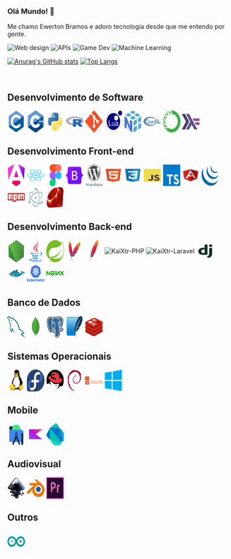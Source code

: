 ### Olá Mundo! 👋

<!--
**KaiXtr/KaiXtr** is a ✨ _special_ ✨ repository because its `README.md` (this file) appears on your GitHub profile.

Here are some ideas to get you started:

- 🔭 I’m currently working on ...
- 🌱 I’m currently learning Data Science
- 👯 I’m looking to collaborate on Machine Learning
- 🤔 I’m looking for help with ...
- 💬 Ask me about ...
- 📫 How to reach me: ewertonmatheus2113@gmail.com
- 😄 Pronouns: Ele/Dele
- ⚡ Fun fact: ...
-->

Me chamo Ewerton Bramos e adoro tecnologia desde que me entendo por gente.

![Web design](https://img.shields.io/badge/Web-green)
![APIs](https://img.shields.io/badge/APIs-purple)
![Game Dev](https://img.shields.io/badge/Game_Dev-blue)
![Machine Learning](https://img.shields.io/badge/Machine_Learning-orange)

[![Anurag's GitHub stats](https://github-readme-stats.vercel.app/api?username=KaiXtr&show_icons=true&theme=tokyonight)](https://github.com/anuraghazra/github-readme-stats)
[![Top Langs](https://github-readme-stats.vercel.app/api/top-langs/?username=KaiXtr&theme=tokyonight&layout=donut)](https://github.com/anuraghazra/github-readme-stats)

<div style="display: inline_block"><br>
  <h2>Desenvolvimento de Software</h2>
  <img align="center" alt="KaiXtr-C" height="50" width="40" src="https://raw.githubusercontent.com/devicons/devicon/master/icons/c/c-original.svg"/>
  <img align="center" alt="KaiXtr-Fedora" height="50" width="40" src="https://raw.githubusercontent.com/devicons/devicon/master/icons/cplusplus/cplusplus-original.svg"/>
  <img align="center" alt="KaiXtr-Python" height="50" width="40" src="https://raw.githubusercontent.com/devicons/devicon/master/icons/python/python-original.svg">
  <img align="center" alt="KaiXtr-R" height="30" width="40" src="https://raw.githubusercontent.com/devicons/devicon/master/icons/r/r-original.svg">
  <img align="center" alt="KaiXtr-Git" height="50" width="40" src="https://raw.githubusercontent.com/devicons/devicon/master/icons/git/git-original.svg"/>
  <img align="center" alt="KaiXtr-Lua" height="50" width="40" src="https://raw.githubusercontent.com/devicons/devicon/master/icons/lua/lua-original.svg"/>
  <img align="center" alt="KaiXtr-Numpy" height="50" width="40" src="https://raw.githubusercontent.com/devicons/devicon/master/icons/numpy/numpy-original.svg"/>
  <img align="center" alt="KaiXtr-Opengl" height="50" width="40" src="https://raw.githubusercontent.com/devicons/devicon/master/icons/opengl/opengl-original.svg"/>
  <img align="center" alt="KaiXtr-Anaconda" height="50" width="40" src="https://raw.githubusercontent.com/devicons/devicon/master/icons/anaconda/anaconda-original.svg"/>
  <img align="center" alt="KaiXtr-Haskell" height="50" width="40" src="https://raw.githubusercontent.com/devicons/devicon/master/icons/haskell/haskell-original.svg"/>
  
  <h2>Desenvolvimento Front-end</h2>
  <img align="center" alt="KaiXtr-Angular" height="50" width="40" src="https://raw.githubusercontent.com/devicons/devicon/master/icons/angular/angular-original.svg"/>
  <img align="center" alt="KaiXtr-React" height="30" width="40" src="https://raw.githubusercontent.com/devicons/devicon/master/icons/react/react-original.svg">
  <img align="center" alt="KaiXtr-Figma" height="50" width="40" src="https://raw.githubusercontent.com/devicons/devicon/master/icons/figma/figma-original.svg"/>
  <img align="center" alt="KaiXtr-Bootstrap" height="50" width="40" src="https://raw.githubusercontent.com/devicons/devicon/master/icons/bootstrap/bootstrap-original.svg"/>
  <img align="center" alt="KaiXtr-Wordpress" height="50" width="40" src="https://raw.githubusercontent.com/devicons/devicon/master/icons/wordpress/wordpress-original.svg"/>
  <img align="center" alt="KaiXtr-HTML" height="30" width="40" src="https://raw.githubusercontent.com/devicons/devicon/master/icons/html5/html5-original.svg">
  <img align="center" alt="KaiXtr-CSS" height="30" width="40" src="https://raw.githubusercontent.com/devicons/devicon/master/icons/css3/css3-original.svg">
  <img align="center" alt="KaiXtr-Js" height="30" width="40" src="https://raw.githubusercontent.com/devicons/devicon/master/icons/javascript/javascript-original.svg">
  <img align="center" alt="KaiXtr-Typescript" height="50" width="40" src="https://raw.githubusercontent.com/devicons/devicon/master/icons/typescript/typescript-original.svg"/>
  <img align="center" alt="KaiXtr-AngularJs" height="30" width="40" src="https://raw.githubusercontent.com/devicons/devicon/master/icons/angularjs/angularjs-original.svg">
  <img align="center" alt="KaiXtr-Jquery" height="50" width="40" src="https://raw.githubusercontent.com/devicons/devicon/master/icons/jquery/jquery-original.svg"/>
  <img align="center" alt="KaiXtr-Npm" height="50" width="40" src="https://raw.githubusercontent.com/devicons/devicon/master/icons/npm/npm-original-wordmark.svg"/>
  <img align="center" alt="KaiXtr-Electron" height="50" width="40" src="https://raw.githubusercontent.com/devicons/devicon/master/icons/electron/electron-original.svg"/>
  <img align="center" alt="KaiXtr-Ruby" height="50" width="40" src="https://raw.githubusercontent.com/devicons/devicon/master/icons/ruby/ruby-original.svg"/>

  <h2>Desenvolvimento Back-end</h2>
  <img align="center" alt="KaiXtr-NodeJs" height="50" width="40" src="https://raw.githubusercontent.com/devicons/devicon/master/icons/nodejs/nodejs-original.svg"/>
  <img align="center" alt="KaiXtr-Java" height="50" width="40" src="https://raw.githubusercontent.com/devicons/devicon/master/icons/java/java-original.svg"/>
  <img align="center" alt="KaiXtr-Spring" height="50" width="40" src="https://raw.githubusercontent.com/devicons/devicon/master/icons/spring/spring-original.svg"/>
  <img align="center" alt="KaiXtr-Maven" height="50" width="40" src="https://raw.githubusercontent.com/devicons/devicon/master/icons/maven/maven-original.svg"/>
  <img align="center" alt="KaiXtr-Apache" height="50" width="40" src="https://raw.githubusercontent.com/devicons/devicon/master/icons/apache/apache-original.svg"/>
  <img align="center" alt="KaiXtr-PHP" height="50" width="40" src="https://cdn.jsdelivr.net/gh/devicons/devicon/icons/php/php-original.svg"/>
  <img align="center" alt="KaiXtr-Laravel" height="50" width="40" src="https://cdn.jsdelivr.net/gh/devicons/devicon/icons/laravel/laravel-original.svg"/>
  <img align="center" alt="KaiXtr-Django" height="30" width="40" src="https://raw.githubusercontent.com/devicons/devicon/master/icons/django/django-plain.svg">
  <img align="center" alt="KaiXtr-Docker" height="30" width="40" src="https://raw.githubusercontent.com/devicons/devicon/master/icons/docker/docker-original.svg">
  <img align="center" alt="KaiXtr-Kubernetes" height="50" width="40" src="https://raw.githubusercontent.com/devicons/devicon/master/icons/kubernetes/kubernetes-plain-wordmark.svg"/>
  <img align="center" alt="KaiXtr-Nginx" height="50" width="40" src="https://raw.githubusercontent.com/devicons/devicon/master/icons/nginx/nginx-original.svg"/>
  
  <h2>Banco de Dados</h2>
  <img align="center" alt="KaiXtr-MySQL" height="50" width="40" src="https://raw.githubusercontent.com/devicons/devicon/master/icons/mysql/mysql-original.svg"/>
  <img align="center" alt="KaiXtr-MongoDB" height="50" width="40" src="https://raw.githubusercontent.com/devicons/devicon/master/icons/mongodb/mongodb-original.svg"/>
  <img align="center" alt="KaiXtr-PostgreSQL" height="50" width="40" src="https://raw.githubusercontent.com/devicons/devicon/master/icons/postgresql/postgresql-original.svg"/>
  <img align="center" alt="KaiXtr-Sqlite" height="50" width="40" src="https://raw.githubusercontent.com/devicons/devicon/master/icons/sqlite/sqlite-original.svg"/>
  <img align="center" alt="KaiXtr-Redis" height="50" width="40" src="https://raw.githubusercontent.com/devicons/devicon/master/icons/redis/redis-original.svg"/>
  
  <h2>Sistemas Operacionais</h2>
  <img align="center" alt="KaiXtr-Linux" height="50" width="40" src="https://raw.githubusercontent.com/devicons/devicon/master/icons/linux/linux-original.svg"/>
  <img align="center" alt="KaiXtr-Fedora" height="50" width="40" src="https://raw.githubusercontent.com/devicons/devicon/master/icons/fedora/fedora-original.svg"/>
  <img align="center" alt="KaiXtr-RedHat" height="50" width="40" src="https://raw.githubusercontent.com/devicons/devicon/master/icons/redhat/redhat-original.svg"/>
  <img align="center" alt="KaiXtr-Debian" height="50" width="40" src="https://raw.githubusercontent.com/devicons/devicon/master/icons/debian/debian-original.svg"/>
  <img align="center" alt="KaiXtr-Ubuntu" height="50" width="40" src="https://raw.githubusercontent.com/devicons/devicon/master/icons/ubuntu/ubuntu-plain-wordmark.svg"/>
  <img align="center" alt="KaiXtr-Windows" height="50" width="40" src="https://raw.githubusercontent.com/devicons/devicon/master/icons/windows8/windows8-original.svg"/>
  
  <h2>Mobile</h2>
  <img align="center" alt="KaiXtr-Android" height="50" width="40" src="https://raw.githubusercontent.com/devicons/devicon/master/icons/androidstudio/androidstudio-original.svg"/>
  <img align="center" alt="KaiXtr-Kotlin" height="30" width="40" src="https://raw.githubusercontent.com/devicons/devicon/master/icons/kotlin/kotlin-original.svg">
  <img align="center" alt="KaiXtr-Dart" height="50" width="40" src="https://raw.githubusercontent.com/devicons/devicon/master/icons/dart/dart-original.svg"/>

  <h2>Audiovisual</h2>
  <img align="center" alt="KaiXtr-Inkscape" height="50" width="40" src="https://raw.githubusercontent.com/devicons/devicon/master/icons/inkscape/inkscape-original.svg"/>
  <img align="center" alt="KaiXtr-Blender" height="50" width="40" src="https://raw.githubusercontent.com/devicons/devicon/master/icons/blender/blender-original.svg"/>
  <img align="center" alt="KaiXtr-Premiere" height="50" width="40" src="https://raw.githubusercontent.com/devicons/devicon/master/icons/premierepro/premierepro-original.svg"/>

  <h2>Outros</h2>
  <img align="center" alt="KaiXtr-Arduino" height="50" width="40" src="https://raw.githubusercontent.com/devicons/devicon/master/icons/arduino/arduino-original.svg"/>
</div>

